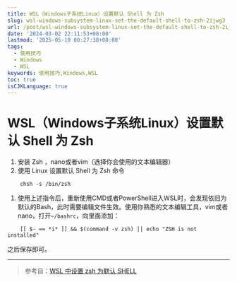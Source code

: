 ```yaml
---
title: WSL（Windows子系统Linux）设置默认 Shell 为 Zsh
slug: wsl-windows-subsystem-linux-set-the-default-shell-to-zsh-2ijwg3
url: /post/wsl-windows-subsystem-linux-set-the-default-shell-to-zsh-2ijwg3.html
date: '2024-03-02 22:11:53+08:00'
lastmod: '2025-05-19 00:27:38+08:00'
tags:
  - 使用技巧
  - Windows
  - WSL
keywords: 使用技巧,Windows,WSL
toc: true
isCJKLanguage: true
---
```




# WSL（Windows子系统Linux）设置默认 Shell 为 Zsh

1. 安装 Zsh ，nano或者vim（选择你会使用的文本编辑器）
2. 使用 Linux 设置默认 Shell 为 Zsh 命令

```
    chsh -s /bin/zsh
```

1. 使用上述指令后，重新使用CMD或者PowerShell进入WSL时，会发现依旧为默认的Bash，此时需要编辑文件生效。使用你熟悉的文本编辑工具，vim或者nano，打开`~/bashrc`，向里面添加：

```
    [[ $- == *i* ]] && $(command -v zsh) || echo "ZSH is not installed"
```

之后保存即可。

---

> 参考自：[WSL 中设置 zsh 为默认 SHELL](https://limxw.com/posts/wsl-use-zsh/)
